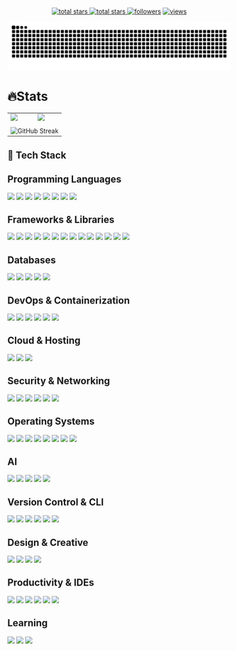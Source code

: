 <br clear="both">

<p align="center">
  <a href="https://github.com/EinsBackstein?tab=repositories&sort=stargazers">
    <img alt="total stars" title="Total stars on GitHub" src="https://custom-icon-badges.herokuapp.com/badge/dynamic/json?logo=star&host=formatted-dynamic-badges.herokuapp.com&formatter=metric&style=for-the-badge&color=55960c&labelColor=488207&label=stars&query=$.stars&url=https://api.github-star-counter.workers.dev/user/EinsBackstein"/>
  </a>
  <a href="https://github.com/EinsBackstein?tab=repositories&sort=stargazers">
    <img alt="total stars" title="Total forks on GitHub" src="https://custom-icon-badges.herokuapp.com/badge/dynamic/json?logo=fork&host=formatted-dynamic-badges.herokuapp.com&formatter=metric&style=for-the-badge&color=ff0013&labelColor=ae1206&label=forks&query=$.forks&url=https://api.github-star-counter.workers.dev/user/EinsBackstein"/>
  </a>
  <a href="https://github.com/EinsBackstein?tab=followers">
    <img alt="followers" title="Follow me on Github" src="https://custom-icon-badges.herokuapp.com/github/followers/EinsBackstein?color=236ad3&labelColor=1155ba&style=for-the-badge&logo=person-add&label=Follow&logoColor=white"/></a>
  <a href="https://github.com/EinsBackstein/Simple-View-Counter">
    <img alt="views" title="GitHub profile views" src="https://komarev.com/ghpvc/?username=EinsBackstein&style=for-the-badge&color=lightgrey"/>
  </a>
</p>

![github contribution grid snake animation](https://raw.githubusercontent.com/Einsbackstein/Einsbackstein/output/github-contribution-grid-snake-dark.svg)

###

<h1 align="left">🔥Stats</h1>
<table border="0" cellpadding="0" cellspacing="0">
  <!-- First row: two stats side by side -->
  <tr>
    <td width="50%">
      <img src="https://github-readme-stats.vercel.app/api/top-langs/?username=EinsBackstein&hide_border=true&count_private=true&layout=compact&hide=html&langs_count=8&size_weight=0.5&count_weight=0.5&theme=github_dark&show_icons=true&height=200" />
    </td>
    <td width="50%">
      <img src="https://github-readme-stats.vercel.app/api?username=EinsBackstein&theme=github_dark&hide_border=true&count_private=true&show_icons=true&hide=prs,prs_reviewed,contribs&show=prs_merged,prs_merged_percentage&height=200" />
    </td>
  </tr>

  <!-- Empty spacer row -->
  <tr><td colspan="2" height="0%"></td></tr>

  <!-- Second row: streak stat centered -->
  <tr>
    <td colspan="2" align="center" style="background-color:transparent;">
      <img src="https://streak-stats.demolab.com?user=EinsBackstein&theme=github-dark-blue&hide_border=true&card_width=400&fire=EB8300" alt="GitHub Streak" />
    </td>
  </tr>
</table>




<h2 align="left">🚀 Tech Stack</h2>

## Programming Languages

<img src="https://img.shields.io/badge/C++-161B22?style=for-the-badge&logo=cplusplus&logoColor=00599C&labelColor=161B22&scale=1.2" /> <img src="https://img.shields.io/badge/CSS3-161B22?style=for-the-badge&logo=css&logoColor=1572B6&labelColor=161B22&scale=1.2" /> <img src="https://img.shields.io/badge/HTML5-161B22?style=for-the-badge&logo=html5&logoColor=E34F26&labelColor=161B22&scale=1.2" /> <img src="https://img.shields.io/badge/JavaScript-161B22?style=for-the-badge&logo=javascript&logoColor=F7DF1E&labelColor=161B22&scale=1.2" /> <img src="https://img.shields.io/badge/JSON-161B22?style=for-the-badge&logo=json&logoColor=white&labelColor=161B22&scale=1.2" /> <img src="https://img.shields.io/badge/MDX-161B22?style=for-the-badge&logo=mdx&logoColor=white&labelColor=161B22&scale=1.2" /> <img src="https://img.shields.io/badge/Python-161B22?style=for-the-badge&logo=python&logoColor=3776AB&labelColor=161B22&scale=1.2" /> <img src="https://img.shields.io/badge/TypeScript-161B22?style=for-the-badge&logo=typescript&logoColor=3178C6&labelColor=161B22&scale=1.2" />

## Frameworks & Libraries

<img src="https://img.shields.io/badge/Astro-161B22?style=for-the-badge&logo=astro&logoColor=FDFDFE&labelColor=161B22&scale=1.2" /> <img src="https://img.shields.io/badge/Axios-161B22?style=for-the-badge&logo=axios&logoColor=671ddf&labelColor=161B22&scale=1.2" /> <img src="https://img.shields.io/badge/Bootstrap-161B22?style=for-the-badge&logo=bootstrap&logoColor=7952B3&labelColor=161B22&scale=1.2" /> <img src="https://img.shields.io/badge/Django-161B22?style=for-the-badge&logo=django&logoColor=092E20&labelColor=161B22&scale=1.2" /> <img src="https://img.shields.io/badge/FastAPI-161B22?style=for-the-badge&logo=fastapi&logoColor=009688&labelColor=161B22&scale=1.2" /> <img src="https://img.shields.io/badge/Markdown-161B22?style=for-the-badge&logo=markdown&logoColor=white&labelColor=161B22&scale=1.2" /> <img src="https://img.shields.io/badge/Next.js-161B22?style=for-the-badge&logo=next.js&logoColor=white&labelColor=161B22&scale=1.2" /> <img src="https://img.shields.io/badge/Nginx-161B22?style=for-the-badge&logo=nginx&logoColor=009639&labelColor=161B22&scale=1.2" /> <img src="https://img.shields.io/badge/Node.js-161B22?style=for-the-badge&logo=nodedotjs&logoColor=339933&labelColor=161B22&scale=1.2" /> <img src="https://img.shields.io/badge/npm-161B22?style=for-the-badge&logo=npm&logoColor=CB3837&labelColor=161B22&scale=1.2" /> <img src="https://img.shields.io/badge/PyPI-161B22?style=for-the-badge&logo=pypi&logoColor=3775A9&labelColor=161B22&scale=1.2" /> <img src="https://img.shields.io/badge/React-161B22?style=for-the-badge&logo=react&logoColor=61DAFB&labelColor=161B22&scale=1.2" /> <img src="https://img.shields.io/badge/shadcn%2Fui-161B22?style=for-the-badge&logo=shadcnui&logoColor=white&labelColor=161B22&scale=1.2" /> <img src="https://img.shields.io/badge/Tailwind_CSS-161B22?style=for-the-badge&logo=tailwind-css&logoColor=06B6D4&labelColor=161B22&scale=1.2" />

## Databases

<img src="https://img.shields.io/badge/Elastic_Search-161B22?style=for-the-badge&logo=elasticsearch&logoColor=005571&labelColor=161B22&scale=1.2" /> <img src="https://img.shields.io/badge/MariaDB-161B22?style=for-the-badge&logo=mariadb&logoColor=white&labelColor=161B22&scale=1.2" /> <img src="https://img.shields.io/badge/MongoDB-161B22?style=for-the-badge&logo=mongodb&logoColor=4EA94B&labelColor=161B22&scale=1.2" /> <img src="https://img.shields.io/badge/MySQL-161B22?style=for-the-badge&logo=mysql&logoColor=005C84&labelColor=161B22&scale=1.2" /> <img src="https://img.shields.io/badge/Supabase-161B22?style=for-the-badge&logo=supabase&logoColor=3ECF8E&labelColor=161B22&scale=1.2" />

## DevOps & Containerization

<img src="https://img.shields.io/badge/GitHub_Actions-161B22?style=for-the-badge&logo=github-actions&logoColor=2088FF&labelColor=161B22&scale=1.2" /> <img src="https://img.shields.io/badge/K3S-161B22?style=for-the-badge&logo=k3s&logoColor=FFC61C&labelColor=161B22&scale=1.2" /> <img src="https://img.shields.io/badge/Kubernetes-161B22?style=for-the-badge&logo=kubernetes&logoColor=326CE5&labelColor=161B22&scale=1.2" /> <img src="https://img.shields.io/badge/Docker-161B22?style=for-the-badge&logo=docker&logoColor=2496ED&labelColor=161B22&scale=1.2" /> <img src="https://img.shields.io/badge/Docker_Compose-161B22?style=for-the-badge&logo=docker&logoColor=2496ED&labelColor=161B22&scale=1.2" /> <img src="https://img.shields.io/badge/VMware-161B22?style=for-the-badge&logo=vmware&logoColor=white&labelColor=161B22&scale=1.2" />

## Cloud & Hosting

<img src="https://img.shields.io/badge/Azure-161B22?style=for-the-badge&logo=microsoft-azure&logoColor=0089D6&labelColor=161B22&scale=1.2" /> <img src="https://img.shields.io/badge/Vercel-161B22?style=for-the-badge&logo=vercel&logoColor=white&labelColor=161B22&scale=1.2" /> <img src="https://img.shields.io/badge/GitHub_Pages-161B22?style=for-the-badge&logo=github&logoColor=white&labelColor=161B22&scale=1.2" />

## Security & Networking

<img src="https://img.shields.io/badge/Cisco-161B22?style=for-the-badge&logo=cisco&logoColor=1BA0D7&labelColor=161B22&scale=1.2" /> <img src="https://img.shields.io/badge/MikroTik-161B22?style=for-the-badge&logo=mikrotik&logoColor=white&labelColor=161B22&scale=1.2" /> <img src="https://img.shields.io/badge/Fortinet-161B22?style=for-the-badge&logo=fortinet&logoColor=white&labelColor=161B22&scale=1.2" /> <img src="https://img.shields.io/badge/Wireshark-161B22?style=for-the-badge&logo=wireshark&logoColor=1679A7&labelColor=161B22&scale=1.2" /> <img src="https://img.shields.io/badge/Burp_Suite-161B22?style=for-the-badge&logo=burpsuite&logoColor=FF6633&labelColor=161B22&scale=1.2" /> <img src="https://img.shields.io/badge/Active_Directory-161B22?style=for-the-badge&logo=microsoft&logoColor=white&labelColor=161B22&scale=1.2" />

## Operating Systems

<img src="https://img.shields.io/badge/Fedora-161B22?style=for-the-badge&logo=fedora&logoColor=51A2DA&labelColor=161B22&scale=1.2" /> <img src="https://img.shields.io/badge/Kali_Linux-161B22?style=for-the-badge&logo=kali-linux&logoColor=557C94&labelColor=161B22&scale=1.2" /> <img src="https://img.shields.io/badge/Ubuntu-161B22?style=for-the-badge&logo=ubuntu&logoColor=E95420&labelColor=161B22&scale=1.2" /> <img src="https://img.shields.io/badge/Red_Hat-161B22?style=for-the-badge&logo=redhat&logoColor=white&labelColor=161B22&scale=1.2" /> <img src="https://img.shields.io/badge/Rocky_Linux-161B22?style=for-the-badge&logo=rockylinux&logoColor=white&labelColor=161B22&scale=1.2" /> <img src="https://img.shields.io/badge/Windows_Server-161B22?style=for-the-badge&logo=windows&logoColor=0078D6&labelColor=161B22&scale=1.2" /> <img src="https://img.shields.io/badge/Linux-161B22?style=for-the-badge&logo=linux&logoColor=FCC624&labelColor=161B22&scale=1.2" /> <img src="https://img.shields.io/badge/Windows-161B22?style=for-the-badge&logo=windows&logoColor=0078D6&labelColor=161B22&scale=1.2" />


## AI

<img src="https://img.shields.io/badge/LangChain-161B22?style=for-the-badge&logo=langchain&logoColor=white&labelColor=161B22&scale=1.2" /> <img src="https://img.shields.io/badge/ChromaDB-161B22?style=for-the-badge&logo=chromadb&logoColor=white&labelColor=161B22&scale=1.2" /> <img src="https://img.shields.io/badge/LlamaIndex-161B22?style=for-the-badge&logo=llamaindex&logoColor=white&labelColor=161B22&scale=1.2" /> <img src="https://img.shields.io/badge/Ollama-161B22?style=for-the-badge&logo=ollama&logoColor=white&labelColor=161B22&scale=1.2" /> <img src="https://img.shields.io/badge/Automatic1111-161B22?style=for-the-badge&logo=&logoColor=white&labelColor=161B22&scale=1.2" />

## Version Control & CLI

<img src="https://img.shields.io/badge/Git-161B22?style=for-the-badge&logo=git&logoColor=F05032&labelColor=161B22&scale=1.2" /> <img src="https://img.shields.io/badge/GitHub-161B22?style=for-the-badge&logo=github&logoColor=white&labelColor=161B22&scale=1.2" /> <img src="https://img.shields.io/badge/GitLab-161B22?style=for-the-badge&logo=gitlab&logoColor=FC6D26&labelColor=161B22&scale=1.2" /> <img src="https://img.shields.io/badge/PowerShell-161B22?style=for-the-badge&logo=powershell&logoColor=5391FE&labelColor=161B22&scale=1.2" /> <img src="https://img.shields.io/badge/GNU_Bash-161B22?style=for-the-badge&logo=gnu-bash&logoColor=4EAA25&labelColor=161B22&scale=1.2" /> <img src="https://img.shields.io/badge/Shell_Script-161B22?style=for-the-badge&logo=gnu-bash&logoColor=white&labelColor=161B22&scale=1.2" />

## Design & Creative
<img src="https://img.shields.io/badge/Adobe_Illustrator-161B22?style=for-the-badge&logo=adobe-illustrator&logoColor=FF9A00&labelColor=161B22&scale=1.2" /> <img src="https://img.shields.io/badge/Adobe_Photoshop-161B22?style=for-the-badge&logo=adobe-photoshop&logoColor=31A8FF&labelColor=161B22&scale=1.2" /> <img src="https://img.shields.io/badge/Figma-161B22?style=for-the-badge&logo=figma&logoColor=F24E1E&labelColor=161B22&scale=1.2" /> <img src="https://img.shields.io/badge/Tinkercad-161B22?style=for-the-badge&logo=tinkercad&logoColor=1477D1&labelColor=161B22&scale=1.2" />

## Productivity & IDEs

<img src="https://img.shields.io/badge/Obsidian-161B22?style=for-the-badge&logo=obsidian&logoColor=7C3AED&labelColor=161B22&scale=1.2" /> <img src="https://img.shields.io/badge/VSCode-161B22?style=for-the-badge&logo=visual-studio-code&logoColor=0078D4&labelColor=161B22&scale=1.2" /> <img src="https://img.shields.io/badge/Excel-161B22?style=for-the-badge&logo=microsoft-excel&logoColor=217346&labelColor=161B22&scale=1.2" /> <img src="https://img.shields.io/badge/Word-161B22?style=for-the-badge&logo=microsoft-word&logoColor=2B579A&labelColor=161B22&scale=1.2" /> <img src="https://img.shields.io/badge/PowerPoint-161B22?style=for-the-badge&logo=microsoft-powerpoint&logoColor=B7472A&labelColor=161B22&scale=1.2" /> <img src="https://img.shields.io/badge/Arduino_IDE-161B22?style=for-the-badge&logo=arduino&logoColor=00979D&labelColor=161B22&scale=1.2" /> 

## Learning

<img src="https://img.shields.io/badge/Duolingo-161B22?style=for-the-badge&logo=duolingo&logoColor=58CC02&labelColor=161B22&scale=1.2" /> <img src="https://img.shields.io/badge/HackTheBox-161B22?style=for-the-badge&logo=hackthebox&logoColor=9FEF00&labelColor=161B22&scale=1.2" /> <img src="https://img.shields.io/badge/TryHackMe-161B22?style=for-the-badge&logo=tryhackme&logoColor=white&labelColor=161B22&scale=1.2" />
